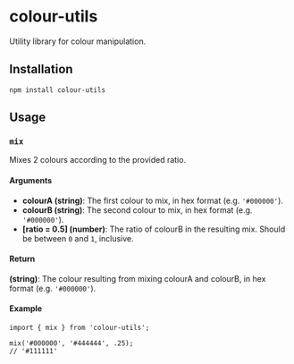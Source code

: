# colour-utils

Utility library for colour manipulation.

## Installation

```
npm install colour-utils
```

## Usage

### `mix`

Mixes 2 colours according to the provided ratio.

#### Arguments

- **colourA (string)**: The first colour to mix, in hex format (e.g. `'#000000'`).
- **colourB (string)**: The second colour to mix, in hex format (e.g. `'#000000'`).
- **\[ratio = 0.5\] (number)**: The ratio of colourB in the resulting mix. Should be between `0` and `1`, inclusive.

#### Return

**(string)**: The colour resulting from mixing colourA and colourB, in hex format (e.g. `'#000000'`).

#### Example

```
import { mix } from 'colour-utils';

mix('#000000', '#444444', .25);
// '#111111'
```

